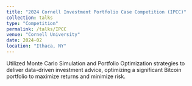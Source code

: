 ```yaml
---
title: "2024 Cornell Investment Portfolio Case Competition (IPCC)"
collection: talks
type: "Competition"
permalink: /talks/IPCC
venue: "Cornell University"
date: 2024-02
location: "Ithaca, NY"
---
```


Utilized Monte Carlo Simulation and Portfolio Optimization strategies to deliver data-driven investment advice, optimizing a significant Bitcoin portfolio to maximize returns and minimize risk.
